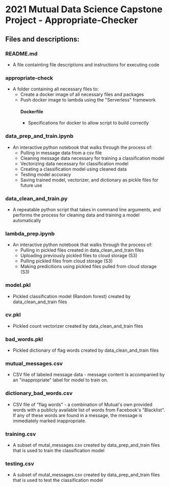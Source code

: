 # 2021 Mutual Data Science Capstone Project - Appropriate-Checker

## Files and descriptions:
### README.md
  - A file containting file descriptions and instructions for executing code


### appropriate-check
- A folder containing all necessary files to:
  - Create a docker image of all necessary files and packages
  - Push docker image to lambda using the "Serverless" framework
    #### Dockerfile
    - Specifications for docker to allow script to build correctly







### data_prep_and_train.ipynb
- An interactive python notebook that walks through the process of:
  - Pulling in message data from a csv file
  - Cleaning message data necessary for training a classification model
  - Vectorizing data necessary for classification model
  - Creating a classification model using cleaned data
  - Testing model accuracy
  - Saving trained model, vectorizer, and dictionary as pickle files for future use

### data_clean_and_train.py
- A repeatable python script that takes in command line arguments, and performs the process for cleaning data and training a model automatically

### lambda_prep.ipynb
- An interactive python notebook that walks through the process of:
  - Pulling in pickled files created in data_clean_and_train files
  - Uploading previously pickled files to cloud storage (S3)
  - Pulling pickled files from cloud storage (S3)
  - Making predicitions using pickled files pulled from cloud storage (S3)

### model.pkl
- Pickled classification model (Random forest) created by data_clean_and_train files

### cv.pkl
- Pickled count vectorizer created by data_clean_and_train files

### bad_words.pkl
- Pickled dictionary of flag words created by data_clean_and_train files

### mutual_messages.csv
- CSV file of labeled message data - message content is accompanied by an "inappropriate" label for model to train on. 

### dictionary_bad_words.csv
- CSV file of "flag words" - a combination of Mutual's own provided words with a publicly available list of words from Facebook's "Blacklist". If any of these words are found in a message, the message is immediately marked inappropriate. 

### training.csv
- A subset of mutal_messages.csv created by data_prep_and_train files that is used to train the classification model

### testing.csv
- A subset of mutal_messages.csv created by data_prep_and_train files that is used to test the classification model

